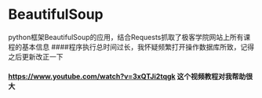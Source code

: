 # BeautifulSoup
python框架BeautifulSoup的应用，结合Requests抓取了极客学院网站上所有课程的基本信息
####程序执行总时间过长，我怀疑频繁打开操作数据库所致，记得之后更新改正一下
#### https://www.youtube.com/watch?v=3xQTJi2tqgk  这个视频教程对我帮助很大
